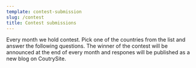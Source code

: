 ```yaml
---
template: contest-submission
slug: /contest
title: Contest submissions
---
```

Every month we hold contest. Pick one of the countries from the list and answer the following questions. The winner of the contest will be announced at the end of every month and respones will be published as a new blog on CoutrySite.